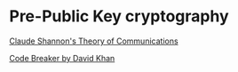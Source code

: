 # Pre-Public Key cryptography

[Claude Shannon's Theory of Communications](https://github.com/pet3r-pan/trapdoor-archive/blob/master/Pre-Public%20Key/Claude%20Shannon%20Theory%20of%20Communciation.pdf)


[Code Breaker by David Khan](https://github.com/pet3r-pan/trapdoor-archive/blob/master/Pre-Public%20Key/David%20Khan%20Code%20Breakers.pdf)
